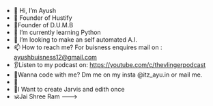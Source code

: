 - 👋 Hi, I’m Ayush
- 👀 Founder of Hustify
- 🌱Founder of D.U.M.B
- 💞️ I’m currently learning Python
- 💸 I’m looking to make an self automated A.I.
- 📫 How to reach me? For buisness enquires mail on : ayushbuisness12@gmail.com
- 👂Listen to my podcast on: https://youtube.com/c/thevlingerpodcast
- 🤝Wanna code with me? Dm me on my insta @itz_ayu.in or mail me.
- 📜
- 🤖I Want to create Jarvis and edith once
- 🕉️Jai Shree Ram
--->
